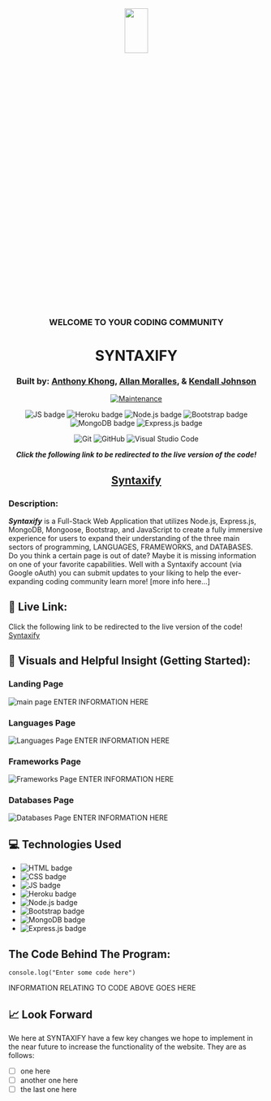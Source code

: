 <div align="center">
  
<img src="https://user-images.githubusercontent.com/116925227/227818788-9c57709a-9f96-48c1-920c-a12d04da7ae8.png" width="30%" height="15%" />

### WELCOME TO YOUR CODING COMMUNITY

# SYNTAXIFY

### Built by: **[Anthony Khong](https://www.linkedin.com/in/anthonykhong956/)**, **[Allan Moralles](https://www.linkedin.com/in/ivanallin/)**, & **[Kendall Johnson](https://www.linkedin.com/in/kendalljohnson-se/)**

[![Maintenance](https://img.shields.io/badge/Maintained%3F-yes-green.svg)](https://GitHub.com/Naereen/StrapDown.js/graphs/commit-activity)

![JS badge](https://img.shields.io/badge/JavaScript-323330?style=for-the-badge&logo=javascript&logoColor=F7DF1E)
![Heroku badge](https://img.shields.io/badge/Heroku-430098?style=for-the-badge&logo=heroku&logoColor=white)
![Node.js badge](https://img.shields.io/badge/Node.js-339933?style=for-the-badge&logo=nodedotjs&logoColor=white)
![Bootstrap badge](https://img.shields.io/badge/Bootstrap-563D7C?style=for-the-badge&logo=bootstrap&logoColor=white)
![MongoDB badge](https://img.shields.io/badge/MongoDB-4EA94B?style=for-the-badge&logo=mongodb&logoColor=white)
![Express.js badge](https://img.shields.io/badge/Express.js-000000?style=for-the-badge&logo=express&logoColor=white)

![Git](https://img.shields.io/badge/GIT-E44C30?style=for-the-badge&logo=git&logoColor=white)
![GitHub](https://img.shields.io/badge/GitHub-100000?style=for-the-badge&logo=github&logoColor=white)
![Visual Studio Code](https://img.shields.io/badge/Visual_Studio_Code-0078D4?style=for-the-badge&logo=visual%20studio%20code&logoColor=white)

**_Click the following link to be redirected to the live version of the code!_**

## [Syntaxify](https://www.google.com/)

</div>

### Description:

**_Syntaxify_** is a Full-Stack Web Application that utilizes Node.js, Express.js, MongoDB, Mongoose, Bootstrap, and JavaScript to create a fully immersive experience for users to expand their understanding of the three main sectors of programming, LANGUAGES, FRAMEWORKS, and DATABASES. Do you think a certain page is out of date? Maybe it is missing information on one of your favorite capabilities. Well with a Syntaxify account (via Google oAuth) you can submit updates to your liking to help the ever-expanding coding community learn more! [more info here...]

## :link: Live Link:

Click the following link to be redirected to the live version of the code! [Syntaxify](https://www.google.com/)

## :camera_flash: Visuals and Helpful Insight (Getting Started):

### Landing Page

![main page](/public/images)
ENTER INFORMATION HERE

### Languages Page

![Languages Page](/public/images)
ENTER INFORMATION HERE

### Frameworks Page

![Frameworks Page](/public/images)
ENTER INFORMATION HERE

### Databases Page

![Databases Page](/public/images)
ENTER INFORMATION HERE

## :computer: Technologies Used

- ![HTML badge](https://img.shields.io/badge/HTML5-E34F26?style=for-the-badge&logo=html5&logoColor=white)
- ![CSS badge](https://img.shields.io/badge/CSS3-1572B6?style=for-the-badge&logo=css3&logoColor=white)
- ![JS badge](https://img.shields.io/badge/JavaScript-323330?style=for-the-badge&logo=javascript&logoColor=F7DF1E)
- ![Heroku badge](https://img.shields.io/badge/Heroku-430098?style=for-the-badge&logo=heroku&logoColor=white)
- ![Node.js badge](https://img.shields.io/badge/Node.js-339933?style=for-the-badge&logo=nodedotjs&logoColor=white)
- ![Bootstrap badge](https://img.shields.io/badge/Bootstrap-563D7C?style=for-the-badge&logo=bootstrap&logoColor=white)
- ![MongoDB badge](https://img.shields.io/badge/MongoDB-4EA94B?style=for-the-badge&logo=mongodb&logoColor=white)
- ![Express.js badge](https://img.shields.io/badge/Express.js-000000?style=for-the-badge&logo=express&logoColor=white)

## The Code Behind The Program:

```
console.log("Enter some code here")
```

INFORMATION RELATING TO CODE ABOVE GOES HERE

## :chart_with_upwards_trend: Look Forward

We here at SYNTAXIFY have a few key changes we hope to implement in the near future to increase the functionality of the website. They are as follows:

- [ ] one here
- [ ] another one here
- [ ] the last one here
